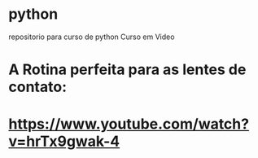 # python
 repositorio para curso de python Curso em Video

# A Rotina perfeita para as lentes de contato: 
# https://www.youtube.com/watch?v=hrTx9gwak-4
